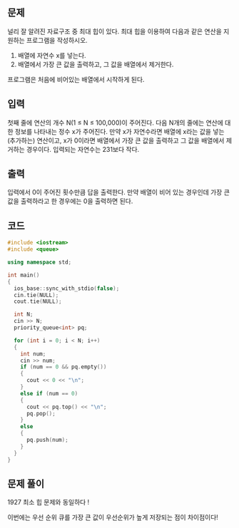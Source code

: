 ## 문제

널리 잘 알려진 자료구조 중 최대 힙이 있다. 최대 힙을 이용하여 다음과 같은 연산을 지원하는 프로그램을 작성하시오.

1. 배열에 자연수 x를 넣는다.
2. 배열에서 가장 큰 값을 출력하고, 그 값을 배열에서 제거한다.

프로그램은 처음에 비어있는 배열에서 시작하게 된다.

## 입력

첫째 줄에 연산의 개수 N(1 ≤ N ≤ 100,000)이 주어진다. 다음 N개의 줄에는 연산에 대한 정보를 나타내는 정수 x가 주어진다. 만약 x가 자연수라면 배열에 x라는 값을 넣는(추가하는) 연산이고, x가 0이라면 배열에서 가장 큰 값을 출력하고 그 값을 배열에서 제거하는 경우이다. 입력되는 자연수는 231보다 작다.

## 출력

입력에서 0이 주어진 횟수만큼 답을 출력한다. 만약 배열이 비어 있는 경우인데 가장 큰 값을 출력하라고 한 경우에는 0을 출력하면 된다.

## 코드

```cpp
#include <iostream>
#include <queue>

using namespace std;

int main()
{
  ios_base::sync_with_stdio(false);
  cin.tie(NULL);
  cout.tie(NULL);

  int N;
  cin >> N;
  priority_queue<int> pq;

  for (int i = 0; i < N; i++)
  {
    int num;
    cin >> num;
    if (num == 0 && pq.empty())
    {
      cout << 0 << "\n";
    }
    else if (num == 0)
    {
      cout << pq.top() << "\n";
      pq.pop();
    }
    else
    {
      pq.push(num);
    }
  }
}
```

## 문제 풀이

1927 최소 힙 문제와 동일하다 !

이번에는 우선 순위 큐를 가장 큰 값이 우선순위가 높게 저장되는 점이 차이점이다!
